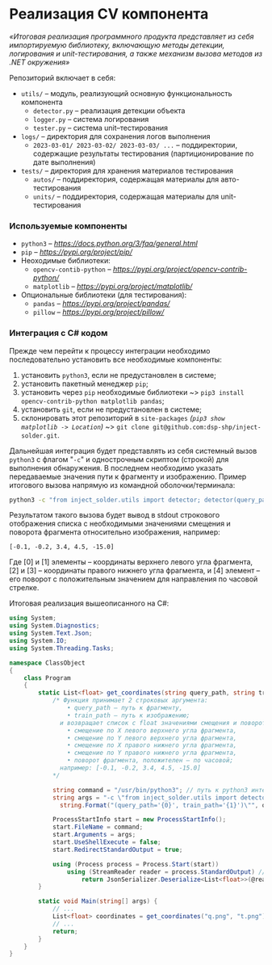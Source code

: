 # **Реализация CV компонента**
*«Итоговая реализация программного продукта представляет из себя импортируемую библиотеку, включающую методы детекции, логирования и unit-тестирования, а также механизм вызова методов из .NET окружения»*

Репозиторий включает в себя:
- ```utils/``` – модуль, реализующий основную функциональность компонента
  - ```detector.py``` – реализация детекции объекта
  - ```logger.py``` – система логирования
  - ```tester.py``` – система unit–тестирования
- ```logs/``` – директория для сохранения логов выполнения
  - ```2023-03-01/ 2023-03-02/ 2023-03-03/ ...``` – поддиректории, содержащие результаты тестирования (партиционирование по дате выполнения) 
- ```tests/``` – директория для хранения материалов тестирования
  - ```autos/``` – поддиректория, содержащая материалы для авто-тестирования
  - ```units/``` – поддиректория, содержащая материалы для unit-тестирования

### Используемые компоненты
- ```python3``` – *https://docs.python.org/3/faq/general.html*
- ```pip``` – *https://pypi.org/project/pip/*
- Неоходимые библиотеки: 
  - ```opencv-contib-python``` – *https://pypi.org/project/opencv-contrib-python/*
  - ```matplotlib``` – *https://pypi.org/project/matplotlib/*
- Опциональные библиотеки (для тестирования):
  - ```pandas``` – *https://pypi.org/project/pandas/*
  - ```pillow``` – *https://pypi.org/project/pillow/*

### Интеграция с C# кодом

Прежде чем перейти к процессу интеграции необходимо последовательно установить все необходимые компоненты:
1. установить ```python3```, если не предустановлен в системе;
1. установить пакетный менеджер ```pip```;
1. установить через ```pip``` необходимые библиотеки ~> ```pip3 install opencv-contrib-python matplotlib pandas```;
1. установить ```git```, если не предустановлен в системе;
1. склонировать этот репозиторий в ```site-packages``` *(```pip3 show matplotlib -> Location```)* ~> ```git clone git@github.com:dsp-shp/inject-solder.git```.

Дальнейшая интеграция будет представлять из себя системный вызов ```python3``` с флагом "```-c```" и однострочным скриптом (строкой) для выполнения обнаружения. В последнем необходимо указать передаваемые значения пути к фрагменту и изображению. Пример итогового вызова напрямую из командной оболочки/терминала:
```bash
python3 -c "from inject_solder.utils import detector; detector(query_path='q.png', train_path='t.png')"
```
Результатом такого вызова будет вывод в stdout строкового отображения списка с необходимыми значениями смещения и поворота фрагмента относительно изображения, например:
```
[-0.1, -0.2, 3.4, 4.5, -15.0]
```
Где [0] и [1] элементы – координаты верхнего левого угла фрагмента, [2] и [3] – координаты правого нижнего угла фрагмента, и [4] элемент – его поворот с положительным значением для направления по часовой стрелке.

Итоговая реализация вышеописанного на C#:

```c#
using System;
using System.Diagnostics;
using System.Text.Json;
using System.IO;
using System.Threading.Tasks;

namespace ClassObject
{
    class Program 
    {
        static List<float> get_coordinates(string query_path, string train_path) {
            /* Функция принимает 2 строковых аргумента:
                • query_path – путь к фрагменту,
                • train_path – путь к изображению;
              и возвращает список с float значениями смещения и поворота:
                • смещение по Х левого верхнего угла фрагмента,
                • смещение по Y левого верхнего угла фрагмента,
                • смещение по Х правого нижнего угла фрагмента,
                • смещение по Y правого нижнего угла фрагмента,
                • поворот фрагмента, положителен – по часовой;
              например: [-0.1, -0.2, 3.4, 4.5, -15.0]
            */

            string command = "/usr/bin/python3"; // путь к python3 интерпретатору: python3 -c "import sys; print(sys.executable)"
            string args = "-c \"from inject_solder.utils import detector; detector" + 
              string.Format("(query_path='{0}', train_path='{1}')\"", query_path, train_path); // выполняемый скрипт

            ProcessStartInfo start = new ProcessStartInfo();
            start.FileName = command;
            start.Arguments = args;
            start.UseShellExecute = false;
            start.RedirectStandardOutput = true;

            using (Process process = Process.Start(start))
                using (StreamReader reader = process.StandardOutput) // чтение результата из stdout
                    return JsonSerializer.Deserialize<List<float>>(@reader.ReadToEnd()); // десериализация строкового списка
        }

        static void Main(string[] args) {
            // ...
            List<float> coordinates = get_coordinates("q.png", "t.png");
            // ...
            return;
        }
    }
}
```